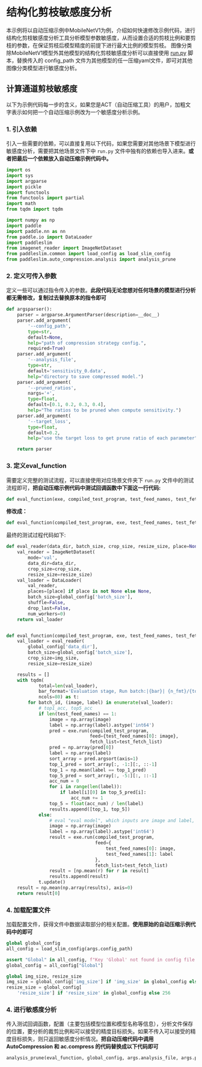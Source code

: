 # 结构化剪枝敏感度分析

本示例将以自动压缩示例中MobileNetV1为例，介绍如何快速修改示例代码，进行结构化剪枝敏感度分析工具分析模型参数敏感度，从而设置合适的剪枝比例和要剪枝的参数，在保证剪枝后模型精度的前提下进行最大比例的模型剪枝。
图像分类除MobileNetV1模型外其他模型的结构化剪枝敏感度分析可以直接使用 [run.py](./run.py) 脚本，替换传入的 config_path 文件为其他模型的任一压缩yaml文件，即可对其他图像分类模型进行敏感度分析。

## 计算通道剪枝敏感度

以下为示例代码每一步的含义，如果您是ACT（自动压缩工具）的用户，加粗文字表示如何把一个自动压缩示例改为一个敏感度分析示例。

### 1. 引入依赖

引入一些需要的依赖，可以直接复用以下代码，如果您需要对其他场景下模型进行敏感度分析，需要把其他场景文件下中 ``run.py`` 文件中独有的依赖也导入进来。**或者把最后一个依赖放入自动压缩示例代码中。**

```python
import os
import sys
import argparse
import pickle
import functools
from functools import partial
import math
from tqdm import tqdm

import numpy as np
import paddle
import paddle.nn as nn
from paddle.io import DataLoader
import paddleslim
from imagenet_reader import ImageNetDataset
from paddleslim.common import load_config as load_slim_config
from paddleslim.auto_compression.analysis import analysis_prune
```

### 2. 定义可传入参数

定义一些可以通过指令传入的参数。**此段代码无论您想对任何场景的模型进行分析都无需修改，复制过去替换原本的指令即可**

```python
def argsparser():
    parser = argparse.ArgumentParser(description=__doc__)
    parser.add_argument(
        '--config_path',
        type=str,
        default=None,
        help="path of compression strategy config.",
        required=True)
    parser.add_argument(
        '--analysis_file',
        type=str,
        default='sensitivity_0.data',
        help="directory to save compressed model.")
    parser.add_argument(
        '--pruned_ratios',
        nargs='+',
        type=float,
        default=[0.1, 0.2, 0.3, 0.4],
        help="The ratios to be pruned when compute sensitivity.")
    parser.add_argument(
        '--target_loss',
        type=float,
        default=0.2,
        help="use the target loss to get prune ratio of each parameter")

    return parser


```

### 3. 定义eval_function

需要定义完整的测试流程，可以直接使用对应场景文件夹下 ``run.py`` 文件中的测试流程即可，**把自动压缩示例代码中测试回调函数中下面这一行代码:**

```python
def eval_function(exe, compiled_test_program, test_feed_names, test_fetch_list):
```
**修改成：**
```python
def eval_function(compiled_test_program, exe, test_feed_names, test_fetch_list):
```

最终的测试过程代码如下:
```python
def eval_reader(data_dir, batch_size, crop_size, resize_size, place=None):
    val_reader = ImageNetDataset(
        mode='val',
        data_dir=data_dir,
        crop_size=crop_size,
        resize_size=resize_size)
    val_loader = DataLoader(
        val_reader,
        places=[place] if place is not None else None,
        batch_size=global_config['batch_size'],
        shuffle=False,
        drop_last=False,
        num_workers=0)
    return val_loader


def eval_function(compiled_test_program, exe, test_feed_names, test_fetch_list):
    val_loader = eval_reader(
        global_config['data_dir'],
        batch_size=global_config['batch_size'],
        crop_size=img_size,
        resize_size=resize_size)

    results = []
    with tqdm(
            total=len(val_loader),
            bar_format='Evaluation stage, Run batch:|{bar}| {n_fmt}/{total_fmt}',
            ncols=80) as t:
        for batch_id, (image, label) in enumerate(val_loader):
            # top1_acc, top5_acc
            if len(test_feed_names) == 1:
                image = np.array(image)
                label = np.array(label).astype('int64')
                pred = exe.run(compiled_test_program,
                               feed={test_feed_names[0]: image},
                               fetch_list=test_fetch_list)
                pred = np.array(pred[0])
                label = np.array(label)
                sort_array = pred.argsort(axis=1)
                top_1_pred = sort_array[:, -1:][:, ::-1]
                top_1 = np.mean(label == top_1_pred)
                top_5_pred = sort_array[:, -5:][:, ::-1]
                acc_num = 0
                for i in range(len(label)):
                    if label[i][0] in top_5_pred[i]:
                        acc_num += 1
                top_5 = float(acc_num) / len(label)
                results.append([top_1, top_5])
            else:
                # eval "eval model", which inputs are image and label, output is top1 and top5 accuracy
                image = np.array(image)
                label = np.array(label).astype('int64')
                result = exe.run(compiled_test_program,
                                 feed={
                                     test_feed_names[0]: image,
                                     test_feed_names[1]: label
                                 },
                                 fetch_list=test_fetch_list)
                result = [np.mean(r) for r in result]
                results.append(result)
            t.update()
    result = np.mean(np.array(results), axis=0)
    return result[0]
```

### 4. 加载配置文件
加载配置文件，获得文件中数据读取部分的相关配置。**使用原始的自动压缩示例代码中的即可**
```python
global global_config
all_config = load_slim_config(args.config_path)

assert "Global" in all_config, f"Key 'Global' not found in config file. \n{all_config}"
global_config = all_config["Global"]

global img_size, resize_size
img_size = global_config['img_size'] if 'img_size' in global_config else 224
resize_size = global_config[
    'resize_size'] if 'resize_size' in global_config else 256
```

### 4. 进行敏感度分析

传入测试回调函数，配置（主要包括模型位置和模型名称等信息），分析文件保存的位置，要分析的裁剪比例和可以接受的精度目标损失。如果不传入可以接受的精度目标损失，则只返回敏感度分析情况。**把自动压缩代码中调用AutoCompression 和 ac.compress 的代码替换成以下代码即可**

```python
analysis_prune(eval_function, global_config, args.analysis_file, args.pruned_ratios, args.target_loss)
```

